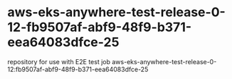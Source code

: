 # aws-eks-anywhere-test-release-0-12-fb9507af-abf9-48f9-b371-eea64083dfce-25
repository for use with E2E test job aws-eks-anywhere-test-release-0-12:fb9507af-abf9-48f9-b371-eea64083dfce-25
